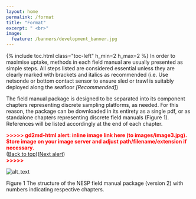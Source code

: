 ```yaml
---
layout: home
permalink: /format
title: "Format"
excerpt: " <br>"
image:
  feature: /banners/development_banner.jpg
---
```

{% include toc.html class="toc-left" h_min=2 h_max=2 %}
In order to maximise uptake, methods in each field manual are usually presented as simple steps. All steps listed are considered essential unless they are clearly marked with brackets and italics as recommended (i.e. Use netsonde or bottom contact sensor to ensure sled or trawl is suitably deployed along the seafloor _[Recommended]_)

The field manual package is designed to be separated into its component chapters representing discrete sampling platforms, as needed. For this reason, the package can be downloaded in its entirety as a single pdf, or as standalone chapters representing discrete field manuals (Figure 1). References will be listed accordingly at the end of each chapter.



<p id="gdcalert3" ><span style="color: red; font-weight: bold">>>>>>  gd2md-html alert: inline image link here (to images/image3.jpg). Store image on your image server and adjust path/filename/extension if necessary. </span><br>(<a href="#">Back to top</a>)(<a href="#gdcalert4">Next alert</a>)<br><span style="color: red; font-weight: bold">>>>>> </span></p>


![alt_text](images/image3.jpg "image_tooltip")


Figure 1 The structure of the NESP field manual package (version 2) with numbers indicating respective chapters.